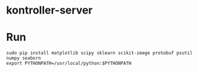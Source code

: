 # kontroller-server

# Run 
```
sudo pip install matplotlib scipy sklearn scikit-image protobuf psutil numpy seaborn
export PYTHONPATH=/usr/local/python:$PYTHONPATH
```
